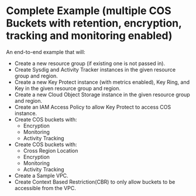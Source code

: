# Complete Example (multiple COS Buckets with retention, encryption, tracking and monitoring enabled)

An end-to-end example that will:
- Create a new resource group (if existing one is not passed in).
- Create Sysdig and Activity Tracker instances in the given resource group and region.
- Create a new Key Protect instance (with metrics enabled), Key Ring, and Key in the given resource group and region.
- Create a new Cloud Object Storage instance in the given resource group and region.
- Create an IAM Access Policy to allow Key Protect to access COS instance.
- Create COS buckets with:
  - Encryption
  - Monitoring
  - Activity Tracking
- Create COS buckets with:
  - Cross Region Location
  - Encryption
  - Monitoring
  - Activity Tracking
- Create a Sample VPC.
- Create Context Based Restriction(CBR) to only allow buckets to be accessible from the VPC.
